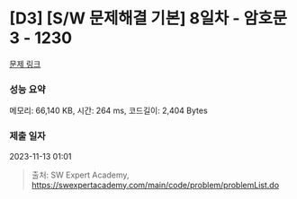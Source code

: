 # [D3] [S/W 문제해결 기본] 8일차 - 암호문3 - 1230 

[문제 링크](https://swexpertacademy.com/main/code/problem/problemDetail.do?contestProbId=AV14zIwqAHwCFAYD) 

### 성능 요약

메모리: 66,140 KB, 시간: 264 ms, 코드길이: 2,404 Bytes

### 제출 일자

2023-11-13 01:01



> 출처: SW Expert Academy, https://swexpertacademy.com/main/code/problem/problemList.do